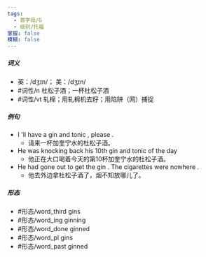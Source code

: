 ```yaml
---
tags:
  - 首字母/G
  - 级别/托福
掌握: false
模糊: false
---
```

##### 词义
- 英：/dʒɪn/； 美：/dʒɪn/
- #词性/n  杜松子酒；一杯杜松子酒
- #词性/vt  轧棉；用轧棉机去籽；用陷阱（网）捕捉
##### 例句
- I 'll have a gin and tonic , please .
	- 请来一杯加奎宁水的杜松子酒。
- He was knocking back his 10th gin and tonic of the day
	- 他正在大口喝着今天的第10杯加奎宁水的杜松子酒。
- He had gone out to get the gin . The cigarettes were nowhere .
	- 他去外边拿杜松子酒了，烟不知放哪儿了。
##### 形态
- #形态/word_third gins
- #形态/word_ing ginning
- #形态/word_done ginned
- #形态/word_pl gins
- #形态/word_past ginned

